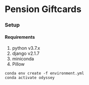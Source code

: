 # Pension Giftcards

### Setup
#### Requirements
1. python v3.7.x
2. django v2.1.7
3. miniconda
4. Pillow

```
conda env create -f environment.yml
conda activate odyssey
```
